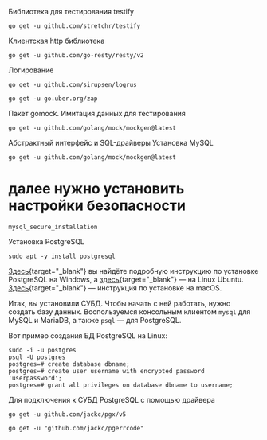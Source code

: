 Библиотека для тестирования testify
```
go get -u github.com/stretchr/testify
```

Клиентская http библиотека
```
go get -u github.com/go-resty/resty/v2
```

Логирование
```
go get -u github.com/sirupsen/logrus
```
```
go get -u go.uber.org/zap 
```

Пакет gomock. Имитация данных для тестирования
```
go get -u github.com/golang/mock/mockgen@latest
```
Абстрактный интерфейс и SQL-драйверы
Установка MySQL
```
go get -u github.com/golang/mock/mockgen@latest
```
# далее нужно установить настройки безопасности
```
mysql_secure_installation
```
Установка PostgreSQL
```
sudo apt -y install postgresql
```
[Здесь](https://winitpro.ru/index.php/2019/10/25/ustanovka-nastrojka-postgresql-v-windows/){target="_blank"} вы найдёте
подробную инструкцию по установке PostgreSQL на Windows,
а [здесь](https://ruvds.com/ru/helpcenter/postgresql-pgadmin-ubuntu/){target="_blank"} — на Linux Ubuntu.
[Здесь](https://wiki.postgresql.org/wiki/Russian/PostgreSQL-One-click-Installer-Guide){target="_blank"} —
инструкция по установке на macOS.

Итак, вы установили СУБД. Чтобы начать с ней работать, нужно создать базу данных. Воспользуемся консольным клиентом
`mysql` для MySQL и MariaDB, а также `psql` — для PostgreSQL.

Вот пример создания БД PostgreSQL на Linux:
```
sudo -i -u postgres
psql -U postgres
postgres=# create database dbname;
postgres=# create user username with encrypted password 'userpassword';
postgres=# grant all privileges on database dbname to username; 
```

Для подключения к СУБД PostgreSQL с помощью драйвера
```
go get -u github.com/jackc/pgx/v5
```
```
go get -u "github.com/jackc/pgerrcode"
```